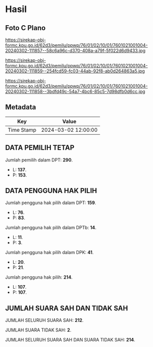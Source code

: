 # Hasil

## Foto C Plano

https://sirekap-obj-formc.kpu.go.id/62d3/pemilu/ppwp/76/01/02/10/01/7601021001004-20240302-111857--58c6a96c-d370-408a-a79f-5f022d6d9433.jpg

https://sirekap-obj-formc.kpu.go.id/62d3/pemilu/ppwp/76/01/02/10/01/7601021001004-20240302-111859--254fcd59-fc03-44ab-92f8-ab0d264863a5.jpg

https://sirekap-obj-formc.kpu.go.id/62d3/pemilu/ppwp/76/01/02/10/01/7601021001004-20240302-111858--3bdfd49c-54a7-4bc6-85c5-7d98dfb0d6cc.jpg


## Metadata

| Key        | Value               |
| ---------- | ------------------- |
| Time Stamp | 2024-03-02 12:00:00 |


## DATA PEMILIH TETAP

Jumlah pemilih dalam DPT: **290**.
 * L: **137**.
 * P: **153**.

## DATA PENGGUNA HAK PILIH

Jumlah pengguna hak pilih dalam DPT: **159**.
 * L: **76**.
 * P: **83**.

Jumlah pengguna hak pilih dalam DPTb: **14**.
 * L: **11**.
 * P: **3**.

Jumlah pengguna hak pilih dalam DPK: **41**.
 * L: **20**.
 * P: **21**.

Jumlah pengguna hak pilih: **214**.
 * L: **107**.
 * P: **107**.

## JUMLAH SUARA SAH DAN TIDAK SAH

JUMLAH SELURUH SUARA SAH: **212**.

JUMLAH SUARA TIDAK SAH: **2**.

JUMLAH SELURUH SUARA SAH DAN SUARA TIDAK SAH: **214**.


